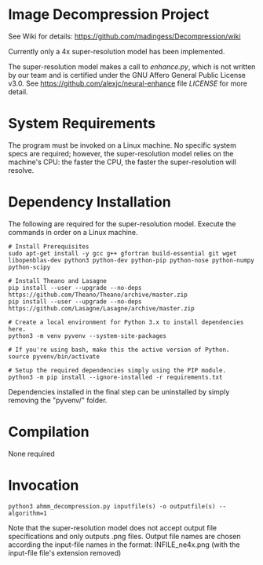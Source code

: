 # Image Decompression Project

  See Wiki for details: https://github.com/madingess/Decompression/wiki

  Currently only a 4x super-resolution model has been implemented.

  The super-resolution model makes a call to *enhance.py*, which is not written by our team and is certified under the GNU Affero General Public License v3.0. See https://github.com/alexjc/neural-enhance file *LICENSE* for more detail.


# System Requirements 

  The program must be invoked on a Linux machine. No specific system specs are required; however, the super-resolution model relies on the machine's CPU: the faster the CPU, the faster the super-resolution will resolve.

# Dependency Installation

  The following are required for the super-resolution model. Execute the commands in order on a Linux machine.

    # Install Prerequisites
    sudo apt-get install -y gcc g++ gfortran build-essential git wget libopenblas-dev python3 python-dev python-pip python-nose python-numpy python-scipy
    
    # Install Theano and Lasagne 
    pip install --user --upgrade --no-deps https://github.com/Theano/Theano/archive/master.zip
    pip install --user --upgrade --no-deps https://github.com/Lasagne/Lasagne/archive/master.zip

    # Create a local environment for Python 3.x to install dependencies here.
    python3 -m venv pyvenv --system-site-packages

    # If you're using bash, make this the active version of Python.
    source pyvenv/bin/activate

    # Setup the required dependencies simply using the PIP module.
    python3 -m pip install --ignore-installed -r requirements.txt
    
Dependencies installed in the final step can be uninstalled by simply removing the "pyvenv/" folder.
    

# Compilation

  None required

# Invocation

    python3 ahmm_decompression.py inputfile(s) -o outputfile(s) --algorithm=1

  Note that the super-resolution model does not accept output file specifications and only outputs .png files. Output file names are chosen according the input-file names in the format:  INFILE_ne4x.png  (with the input-file file's extension removed)
